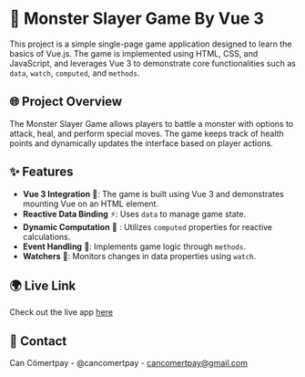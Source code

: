 # 👾 Monster Slayer Game By Vue 3

This project is a simple single-page game application designed to learn the basics of Vue.js. The game is implemented using HTML, CSS, and JavaScript, and leverages Vue 3 to demonstrate core functionalities such as `data`, `watch`, `computed`, and `methods`.

## 🌐 Project Overview

The Monster Slayer Game allows players to battle a monster with options to attack, heal, and perform special moves. The game keeps track of health points and dynamically updates the interface based on player actions.

## ✨ Features
- **Vue 3 Integration** 🌟: The game is built using Vue 3 and demonstrates mounting Vue on an HTML element.
- **Reactive Data Binding** ⚡: Uses `data` to manage game state.
- **Dynamic Computation** 🧮 : Utilizes `computed` properties for reactive calculations.
- **Event Handling** 🚀: Implements game logic through `methods`.
- **Watchers** 👀: Monitors changes in data properties using `watch`.

## 🌍 Live Link
Check out the live app [here](https://monsterslayergame.vercel.app)

## 📧 Contact
Can Cömertpay - @cancomertpay - cancomertpay@gmail.com
